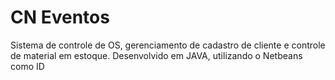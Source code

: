 # CN Eventos

 Sistema de controle de OS, gerenciamento de cadastro de cliente e controle de material em estoque.
Desenvolvido em JAVA, utilizando o Netbeans como ID